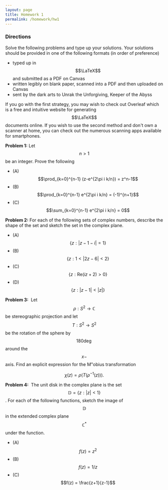 ```yaml
---
layout: page
title: Homework 1
permalink: /homework/hw1
---
```


### Directions
Solve the following problems and type up your solutions.  Your solutions should be provided in one of the following formats (in order of preference)
* typed up in $$\LaTeX$$ and submitted as a PDF on Canvas
* written legibly on blank paper, scanned into a PDF and then uploaded on Canvas
* sent by the dark arts to Unrak the Unforgiving, Keeper of the Abyss

If you go with the first strategy, you may wish to check out Overleaf which is a free and intuitive website for generating $$\LaTeX$$ documents online.
If you wish to use the second method and don't own a scanner at home, you can check out the numerous scanning apps available for smartphones.

**Problem 1:** Let $$n>1$$ be an integer.  Prove the following

* (A) $$\prod_{k=0}^{n-1} (z-e^{2\pi i k/n}) = z^n-1$$
* (B) $$\prod_{k=0}^{n-1} e^{2\pi i k/n} = (-1)^{n+1}$$
* (C) $$\sum_{k=0}^{n-1} e^{2\pi i k/n} = 0$$

**Problem 2:** For each of the following sets of complex numbers, describe the shape of the set and sketch the set in the complex plane.

* (A) $$\{z: \lvert z-1-i\rvert = 1\}$$
* (B) $$\{z: 1 < \lvert 2z-6\rvert < 2\}$$
* (C) $$\{z: \text{Re}(iz + 2) > 0\}$$
* (D) $$\{z: \lvert z-1\rvert < \lvert z\rvert\}$$

**Problem 3:**  Let $$\rho: S^2\rightarrow\mathbb C$$ be stereographic projection and let $$T: S^2\rightarrow S^2$$ be the rotation of the sphere by $$180\deg$$ around the $$x-$$axis.  Find an explicit expression for the M\"obius transformation

$$\chi(z) = \rho(T(\rho^{-1}(z))).$$

**Problem 4:**  The unit disk in the complex plane is the set $$\mathbb D = \{z: \lvert z\rvert < 1\}$$.  For each of the following functions, sketch the image of $$\mathbb D$$ in the extended complex plane $$\mathbb C^*$$ under the function.

* (A) $$f(z) = z^2$$ 
* (B) $$f(z) = 1/z$$
* (C) $$f(z) = \frac{z+1}{z-1}$$





